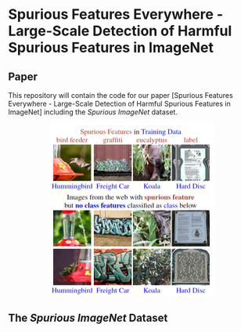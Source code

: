 # Spurious Features Everywhere - Large-Scale Detection of Harmful Spurious Features in ImageNet

## Paper
This repository will contain the code for our paper [Spurious Features Everywhere - Large-Scale Detection of Harmful Spurious Features in ImageNet] including the *Spurious ImageNet* dataset.

<p align="center">
  <img width="337" height="354" src="./example_images/teaser.png">
</p>

## The *Spurious ImageNet* Dataset

